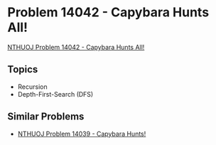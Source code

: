 # Problem 14042 - Capybara Hunts All!
[NTHUOJ Problem 14042 - Capybara Hunts All!](https://acm.cs.nthu.edu.tw/problem/14042/)

## Topics
- Recursion
- Depth-First-Search (DFS)

## Similar Problems
- [NTHUOJ Problem 14039 - Capybara Hunts! ](https://acm.cs.nthu.edu.tw/problem/14039/)